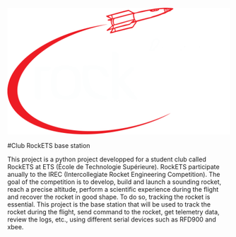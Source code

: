 ![GitHub Logo](/image/rocketsLogo.png)

#Club RockETS base station

This project is a python project developped for a student club called RockETS at ETS (École de Technologie Supérieure).
RockETS participate anually to the IREC (Intercollegiate Rocket Engineering Competition). 
The goal of the competition is to develop, build and launch a sounding rocket, reach a precise altitude,
perform a scientific experience during the flight and recover the rocket in good shape. To do so, tracking the 
rocket is essential. This project is the base station that will be used to track the rocket during the flight, 
send command to the rocket, get telemetry data, review the logs, etc., using different serial devices such as 
RFD900 and xbee.
